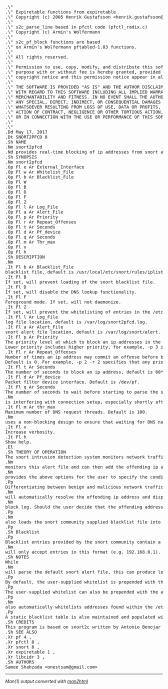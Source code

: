 <HTML>
<BODY>
<PRE>
<!-- Manpage converted by man2html 3.0.1 -->
.\"
.\" Expiretable functions from expiretable
.\" Copyright (c) 2005 Henrik Gustafsson &lt;henrik.gustafsson@fnord.se&gt;
.\"
.\" s2c_parse_line based in pfctl code (pfctl_radix.c)
.\" Copyright (c) Armin's Wolfermann
.\"
.\" s2c_pf_block functions are based
.\" on Armin's Wolfermann pftabled-1.03 functions.
.\"
.\" All rights reserved.
.\"
.\" Permission to use, copy, modify, and distribute this software for any
.\" purpose with or without fee is hereby granted, provided that the above
.\" copyright notice and this permission notice appear in all copies.
.\"
.\" THE SOFTWARE IS PROVIDED "AS IS" AND THE AUTHOR DISCLAIMS ALL WARRANTIES
.\" WITH REGARD TO THIS SOFTWARE INCLUDING ALL IMPLIED WARRANTIES OF
.\" MERCHANTABILITY AND FITNESS. IN NO EVENT SHALL THE AUTHOR BE LIABLE FOR
.\" ANY SPECIAL, DIRECT, INDIRECT, OR CONSEQUENTIAL DAMAGES OR ANY DAMAGES
.\" WHATSOEVER RESULTING FROM LOSS OF USE, DATA OR PROFITS, WHETHER IN AN
.\" ACTION OF CONTRACT, NEGLIGENCE OR OTHER TORTIOUS ACTION, ARISING OUT OF
.\" OR IN CONNECTION WITH THE USE OR PERFORMANCE OF THIS SOFTWARE.
.\"
.\"
.Dd May 17, 2017
.Dt SNORT2PFCD 8
.Sh NAME
.Nm snort2pfcd
.Nd provides real-time blocking of ip addresses from snort alerts via packet filter firewall tables.
.Sh SYNOPSIS
.Nm snort2pfcd
.Op Fl e Ar External_Interface
.Op Fl w Ar Whitelist_File
.Op Fl b Ar Blacklist_File
.Op Fl W
.Op Fl B
.Op Fl D
.Op Fl F
.Op Fl Z
.Op Fl l Ar Log_File
.Op Fl a Ar Alert_File
.Op Fl p Ar Priority
.Op Fl r Ar Repeat_Offenses
.Op Fl t Ar Seconds
.Op Fl d Ar Pf_device
.Op Fl q Ar Seconds
.Op Fl m Ar Thr_max
.Op Fl v
.Op Fl h
.Sh DESCRIPTION
.Nm
.It Fl b Ar Blacklist_File
blacklist file, default is /usr/local/etc/snort/rules/iplists/default.blacklist.
.It Fl B 
If set, will prevent loading of the snort blacklist file.
.It Fl D
If set, will disable the DNS lookup functionality.
.It Fl F
Foreground mode. If set, will not daemonize.
.It Fl Z
If set, will prevent the whitelisting of entries in the /etc/resolv.conf file.
.It Fl l Ar Log_File
log file location, default is /var/log/snort2pfcd.log.
.It Fl a Ar Alert_File
snort alert file location, default is /var/log/snort/alert.
.It Fl p Ar Priority 
The priority level at which to block an ip addresses in the snort log. Default is 1. 
Lower priority includes higher priority, for example, -p 3 includes priorities 3, 2 and 1. 
.It Fl r Ar Repeat_Offenses
Number of times an ip address may commit an offense before being added to the packet filter block table. 
Default is 0. For example, -p 2 -r 2 specifies that any priority 1 or 2 snort alert for a given network address will be blocked only after 2 repeated snort alerts (3 snort alerts total). 
.It Fl t Ar Seconds 
The number of seconds to block an ip address, default is 60*60 or 1 hour.
.It Fl d Ar Pf_device
Packet filter device interface. Default is /dev/pf.
.It Fl q Ar Seconds
The number of seconds to wait before starting to parse the snort alert file. Useful if 
.Nm
is interfering with connection setup, especially shortly after boot. Default is 0.
.It Fl m Ar thr_max
Maximum number of DNS request threads. Default is 100.
.Nm
uses a non-blocking design to ensure that waiting for DNS names to resolve in the block log do not interfere with the blocking of snort alerts. Instead of the main program waiting, a new thread is spawned to do the waiting. Since connection speeds vary widely (100mb/s - &gt;40Gb/s) and servers also vary in terms of processing capability, the option exists to increase or decrease the maximum number of threads waiting for DNS requests. Once the maximum number of threads waiting for a DNS response is reached, logging will stop until an active thread exits. The main program however will continue its blocking function with a cessation in logging until a new thread can be spawned. 
.It Fl v
Increase verbosity.
.It Fl h
Show help.
.El
.Sh THEORY OF OPERATION
The snort intrusion detection system monitors network traffic and will generate an alert if this traffic matches a rule for a type of noteworthy activity.
.Nm
monitors this alert file and can then add the offending ip address to a packet filter block table. 
.Nm
provides the above options for the user to specify the conditions under which the offending address is added to the packet filter block table.
.Pp
Differentiating between benign and malicious network traffic is difficult and, unfortunately, snort generates a fair amount of false-positives. Also, the snort IDS primary function is to log noteworthy network traffic and its authors did not necessarily intend for the logged addresses to be blocked. This being said, snorts rules are highly configurable and can be adjusted for more appropriate functioning in this context. To assist the user with filtering network traffic produced by various network entities, 
.Nm
will automatically resolve the offending ip address and display the DNS name in the 
.Nm
block log. Should the user decide that the offending address is trustworthy, the user can add the address, or alternatively, research and add the entire CIDR address block assigned to that network entity, to the whitelist. Whitelisted addresses or CIDR address blocks generating a snort alert will not be added to the packet filter block table.
.Pp
.Nm
also loads the snort community supplied blacklist file into a separate packet filter block table by default. Table entries are named "snort2pfcd" for dynamic entries which can be viewed with "pfctl -t snort2pfcd -T show". Static entries loaded from the community provided snort blacklist are populated within the "snort2pfcd_static" table which can be viewed with "pfctl -t snort2pfcd_static -T show".
.Pp
.Sh Blacklist
.Pp
Blacklist entries provided by the snort community contain a list of single ip addresses and 
.Nm
will only accept entries in this format (e.g. 192.168.0.1). Each entry should be on a separate line.
.Sh NOTES
While
.Nm
will parse the default snort alert file, this can produce less than real-time blocking given the burden being placed on snort especially over an active, fast or low-latency connection. The author would strongly recommend using a spooler like barnyard2 to output the text alerts from the snort unified2 binary output.
.Pp
By default, the user-supplied whitelist is prepended with the addresses of all of the local interfaces as the handling of these addresses are usually specified by more complex packet filter rules and simply blocking these addresses can cause problems with certain configurations.
.Pp
The user-supplied whitelist can also be prepended with the address of the external interface only for paranoid configurations. Lo0 is always whitelisted.
.Pp
.Nm
also automatically whitelists addresses found within the /etc/resolv.conf file as these addresses should also be handled by specific packet filter rules.
.Pp
A static blacklist table is also maintained and populated within the packet filter firewall with the addresses found within the /usr/local/etc/snort/rules/iplists/default.blacklist file. These addresses can be supplied by the user or automatically populated with addresses supplied by the snort community.
.Sh CREDITS
This program is based on snort2c written by Antonio Benojar which was based on the original snort2pf perl script written by Stephan Schmieder. Expiration of entries use Henrik Gustafsson's expiretable functions. Blocking functionality based on pfctl and pftabled functions by Armin Wolfermann.
.Sh SEE ALSO
.Xr pf 4 ,
.Xr pfctl 8 ,
.Xr snort 8 ,
.Xr expiretable 1 ,
.Xr libcidr 3 ,
.Sh AUTHORS
Samee Shahzada &lt;onestsam@gmail.com&gt;
</PRE>
<HR>
<ADDRESS>
Man(1) output converted with
<a href="http://www.oac.uci.edu/indiv/ehood/man2html.html">man2html</a>
</ADDRESS>
</BODY>
</HTML>
